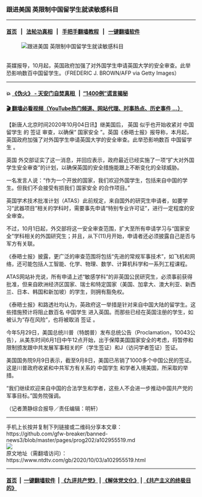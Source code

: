### 跟进美国 英限制中国留学生就读敏感科目
------------------------

#### [首页](https://github.com/gfw-breaker/banned-news3/blob/master/README.md) &nbsp;&nbsp;|&nbsp;&nbsp; [法轮功真相](https://github.com/begood0513/basic/blob/master/README.md)  &nbsp;&nbsp;|&nbsp;&nbsp; [手把手翻墙教程](https://github.com/gfw-breaker/guides/wiki)  &nbsp;&nbsp;|&nbsp;&nbsp; [一键翻墙软件](https://github.com/gfw-breaker/nogfw/blob/master/README.md)  



<div><div class="featured_image">
 <figure>
  <img alt="跟进美国 英限制中国留学生就读敏感科目" src="https://i.ntdtv.com/assets/uploads/2020/10/GettyImages-143087320.jpg"/>
 </figure><br/>
 <span class="caption">
  英媒报导，10月起，英国政府加强了对外国学生申请英国大学的安全审查。此举恐影响数百中国留学生。（FREDERIC J. BROWN/AFP via Getty Images）
 </span>
</div>
</div><hr/>

#### 💥 [《伪火》 - 天安门自焚真相 ](http://158.247.195.190:10000/videos/blog/weihuo.html)&nbsp; |&nbsp; [“1400例”谎言揭秘  ](http://158.247.195.190:10000/videos/blog/jiexi1400.html)

#### [ 🎬  翻墙必看视频（YouTube热门频道、网站代理、时事热点、历史事件 ...）](https://github.com/gfw-breaker/links/blob/master/banned.md)

<div><div class="post_content" itemprop="articleBody">
 <p>
  【新唐人北京时间2020年10月04日讯】继美国后，
  <ok href="https://www.ntdtv.com/gb/英国.htm">
   英国
  </ok>
  似乎也开始收紧对
  <ok href="https://www.ntdtv.com/gb/中国留学生.htm">
   中国留学生
  </ok>
  的
  <ok href="https://www.ntdtv.com/gb/签证.htm">
   签证
  </ok>
  审查，以确保“
  <ok href="https://www.ntdtv.com/gb/国家安全.htm">
   国家安全
  </ok>
  ”。英国《泰晤士报》报导称，本月起，英国政府加强了对外国学生申请英国大学的安全审查。此举恐影响数百
  <ok href="https://www.ntdtv.com/gb/中国留学生.htm">
   中国留学生
  </ok>
  。
 </p>
 <p>
  <ok href="https://www.ntdtv.com/gb/英国.htm">
   英国
  </ok>
  外交部证实了这一消息，并回应表示，政府最近已经实施了一项“扩大对外国学生安全审查”的计划，以确保英国的安全措施能跟上不断变化的全球威胁。
 </p>
 <p>
  一名发言人说：“作为一个开放的国家，我们欢迎外国学生，包括来自中国的学生。但我们不会接受有损我们
  <ok href="https://www.ntdtv.com/gb/国家安全.htm">
   国家安全
  </ok>
  的合作项目。”
 </p>
 <p>
  英国学术技术批准计划（ATAS）此前规定，来自国外的研究生申请者，如要学习“武器项目”相关的学科时，需要事先申请“特别专业许可证”，进行一定程度的安全审查。
 </p>
 <p>
  不过，10月1日起，外交部将这一安全审查范围，扩大至所有申请学习与“国家安全”学科相关的外国研究生；并且，从下(11)月开始，申请者还必须披露自己是否与军方有关联。
 </p>
 <p>
  《泰晤士报》披露，更广泛的审查范围将包括“先进的常规军事技术”，如飞机和网络，还可能包括人工智能、化学、物理、数学、计算机科学和一系列工程课程。
 </p>
 <p>
  ATAS网站补充说，所有申请上述“敏感学科”的非英国公民研究生，必须事前获得批准，但来自欧洲经济区国家、瑞士和特定国家（美国、加拿大、澳大利亚、新西兰、日本、韩国和新加坡）的学生，则拥有豁免权。
 </p>
 <p>
  《泰晤士报》和路透社均认为，英政府这一举措是针对来自中国大陆的留学生。这些措施预计将阻止数百名
  <ok href="https://www.ntdtv.com/gb/中国学生.htm">
   中国学生
  </ok>
  进入英国。而那些已经在英国注册的学生，如被认为“存在风险”，也将被取消
  <ok href="https://www.ntdtv.com/gb/签证.htm">
   签证
  </ok>
  。
 </p>
 <p>
  今年5月29日，美国总统川普（特朗普）发布总统公告（Proclamation，10043公告），从美东时间6月1日中午12点开始，出于保障美国国家安全的考虑，将暂停和限制颁发跟中共发展军事相关的F（学生签证）和J（访问学者签证）签证。
 </p>
 <p>
  美国国务院9月9日表示，截至9月8日，美国已吊销了1000多个中国公民的签证。这是川普政府收紧和中共军方有关系的
  <ok href="https://www.ntdtv.com/gb/中国学生.htm">
   中国学生
  </ok>
  和学者入境美国，所采取的举措。
 </p>
 <p>
  “我们继续欢迎来自中国的合法学生和学者，这些人不会进一步推动中国共产党的军事目标。”国务院强调。
 </p>
 <p>
  （记者萧静综合报导／责任编辑：明轩）
 </p>
 <div class="single_ad">
 </div>
</div>
</div>
<hr/>
手机上长按并复制下列链接或二维码分享本文章：<br/>
https://github.com/gfw-breaker/banned-news3/blob/master/pages/prog202/a102955519.md <br/>
<a href='https://github.com/gfw-breaker/banned-news3/blob/master/pages/prog202/a102955519.md'><img src='https://github.com/gfw-breaker/banned-news3/blob/master/pages/prog202/a102955519.md.png'/></a> <br/>
原文地址（需翻墙访问）：https://www.ntdtv.com/gb/2020/10/03/a102955519.html


------------------------
#### [首页](https://github.com/gfw-breaker/banned-news3/blob/master/README.md) &nbsp;|&nbsp; [一键翻墙软件](https://github.com/gfw-breaker/nogfw/blob/master/README.md) &nbsp;| [《九评共产党》](https://github.com/gfw-breaker/9ping.md/blob/master/README.md#九评之一评共产党是什么) | [《解体党文化》](https://github.com/gfw-breaker/jtdwh.md/blob/master/README.md) | [《共产主义的终极目的》](https://github.com/gfw-breaker/gczydzjmd.md/blob/master/README.md)


<img src='http://gfw-breaker.win/banned-news3/pages/prog202/a102955519.md' width='0px' height='0px'/>